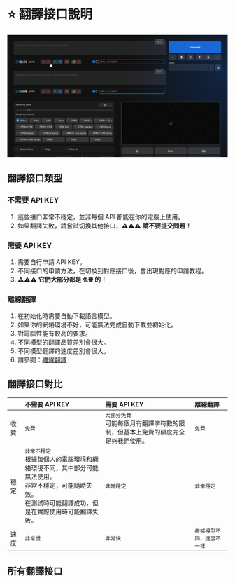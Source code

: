 # :star: 翻譯接口說明

![](../assets/images/demo.translate_setting.gif)

## 翻譯接口類型

### 不需要 API KEY
1. 這些接口非常不穩定，並非每個 API 都能在你的電腦上使用。
2. 如果翻譯失敗，請嘗試切換其他接口，:warning::warning::warning: **請不要提交問題！**

### 需要 API KEY
1. 需要自行申請 API KEY。
2. 不同接口的申請方法，在切換到對應接口後，會出現對應的申請教程。
3. :warning::warning::warning: **它們大部分都是 `免費` 的！**

### 離線翻譯
1. 在初始化時需要自動下載語言模型。
2. 如果你的網絡環境不好，可能無法完成自動下載並初始化。
3. 對電腦性能有較高的要求。
4. 不同模型的翻譯品質差別會很大。
5. 不同模型翻譯的速度差別會很大。
6. 請參閱：[離線翻譯](/zh-TW/OfflineTranslation.md)

## 翻譯接口對比

|  | 不需要 API KEY | 需要 API KEY | 離線翻譯 |
| :--- | :--- | :--- | :--- |
| 收費 | `免費` | `大部分免費`<br/>可能每個月有翻譯字符數的限制，但基本上免費的額度完全足夠我們使用。 | `免費` |
| 穩定 | `非常不穩定`<br/>根據每個人的電腦環境和網絡環境不同，其中部分可能無法使用。<br/>非常不穩定，可能隨時失效。<br/>在測試時可能翻譯成功，但是在實際使用時可能翻譯失敗。 | `非常穩定` | `非常穩定` |
| 速度 | `非常慢` | `非常快` | `根據模型不同，速度不一樣` |

## 所有翻譯接口

<Translators lang="zh-TW"/>